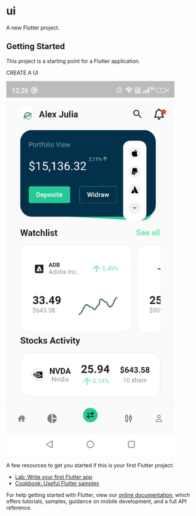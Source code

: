 # ui

A new Flutter project.

## Getting Started

This project is a starting point for a Flutter application.


CREATE A UI 


![Dashboard](https://github.com/sundaramawasthi/UI/blob/master/UI.jpg)

A few resources to get you started if this is your first Flutter project:

- [Lab: Write your first Flutter app](https://flutter.dev/docs/get-started/codelab)
- [Cookbook: Useful Flutter samples](https://flutter.dev/docs/cookbook)

For help getting started with Flutter, view our
[online documentation](https://flutter.dev/docs), which offers tutorials,
samples, guidance on mobile development, and a full API reference.
